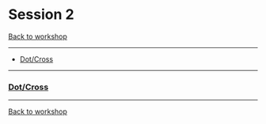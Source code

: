 # Session 2
[Back to workshop](https://github.com/Bleeck/UE_Workshop)

---
* [Dot/Cross](https://github.com/Bleeck/UE_Workshop/blob/master/Session_2.md#dotcross)
---
### [Dot/Cross](https://github.com/Bleeck/UE_Workshop/blob/main/Session_2.md)

    

---
[Back to workshop](https://github.com/Bleeck/UE_Workshop)
